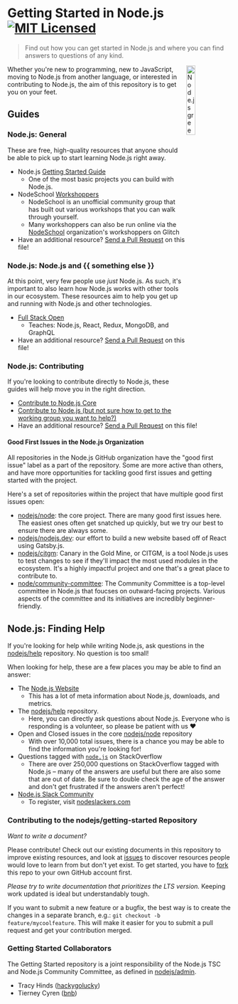 # Getting Started in Node.js [![MIT Licensed](https://img.shields.io/badge/license-MIT-blue.svg)](LICENSE)

> Find out how you can get started in Node.js and where you can find answers to questions of any kind.

 <img src="https://nodejs.org/static/images/logo-hexagon.png"
 alt="Node.js green hexagon" title="Node.js green hexagon" align="right" width="20%" height="20%"/>

Whether you're new to programming, new to JavaScript, moving to Node.js from another language, or interested in contributing to Node.js, the aim of this repository is to get you on your feet.

## Guides

### Node.js: General

These are free, high-quality resources that anyone should be able to pick up to start learning Node.js right away.

- Node.js [Getting Started Guide](https://nodejs.org/en/docs/guides/getting-started-guide/)
  - One of the most basic projects you can build with Node.js.
- NodeSchool [Workshoppers](https://nodeschool.io/#workshoppers)
  - NodeSchool is an unofficial community group that has built out various workshops that you can walk through yourself.
  - Many workshoppers can also be run online via the [NodeSchool](https://glitch.com/@nodeschool) organization's workshoppers on Glitch
- Have an additional resource? [Send a Pull Request](https://github.com/nodejs/getting-started/edit/master/README.md) on this file!

### Node.js: Node.js and {{ something else }}

At this point, very few people use _just_ Node.js. As such, it's important to also learn how Node.js works with other tools in our ecosystem. These resources aim to help you get up and running with Node.js and other technologies.

- [Full Stack Open](https://fullstackopen.com)
  - Teaches: Node.js, React, Redux, MongoDB, and GraphQL
- Have an additional resource? [Send a Pull Request](https://github.com/nodejs/getting-started/edit/master/README.md) on this file!

### Node.js: Contributing

If you're looking to contribute directly to Node.js, these guides will help move you in the right direction.

- [Contribute to Node.js Core](http://nodetodo.org/getting-started/)
- [Contribute to Node.js (but not sure how to get to the working group you want to help?)](https://github.com/nodejs/getting-started/blob/master/contribute_to_node.md)
- Have an additional resource? [Send a Pull Request](https://github.com/nodejs/getting-started/edit/master/README.md) on this file!

#### Good First Issues in the Node.js Organization

All repositories in the Node.js GitHub organization have the "good first issue" label as a part of the repository. Some are more active than others, and have more opportunities for tackling good first issues and getting started with the project. 

Here's a set of repositories within the project that have multiple good first issues open:

- [nodejs/node](https://github.com/nodejs/node/labels/good%20first%20issue): the core project. There are many good first issues here. The easiest ones often get snatched up quickly, but we try our best to ensure there are always some.
- [nodejs/nodejs.dev](https://github.com/nodejs/nodejs.dev/labels/good%20first%20issue): our effort to build a new website based off of React using Gatsby.js.
- [nodejs/citgm](https://github.com/nodejs/citgm/labels/good%20first%20issue): Canary in the Gold Mine, or CITGM, is a tool Node.js uses to test changes to see if they'll impact the most used modules in the ecosystem. It's a highly impactful project and one that's a great place to contribute to.
- [node/community-committee](https://github.com/nodejs/community-committee/labels/good%20first%20issue): The Community Committee is a top-level committee in Node.js that foucses on outward-facing projects. Various aspects of the committee and its initiatives are incredibly beginner-friendly.

## Node.js: Finding Help

If you're looking for help while writing Node.js, ask questions in the [nodejs/help](https://github.com/nodejs/help#create-a-new-issue) repository. No question is too small!

When looking for help, these are a few places you may be able to find an answer:

- The [Node.js Website](https://nodejs.org)
  - This has a lot of meta information about Node.js, downloads, and metrics.
- The [nodejs/help](https://github.com/nodejs/help#create-a-new-issue) repository.
  - Here, you can directly ask questions about Node.js. Everyone who is responding is a volunteer, so please be patient with us ❤️
- Open and Closed issues in the core [nodejs/node](https://github.com/nodejs/node/issues) repository
  - With over 10,000 total issues, there is a chance you may be able to find the information you're looking for!
- Questions tagged with [`node.js`](https://github.com/nodejs/node/issues) on StackOverflow
  - There are over 250,000 questions on StackOverflow tagged with Node.js – many of the answers are useful but there are also some that are out of date. Be sure to double check the age of the answer and don't get frustrated if the answers aren't perfect!
- [Node.js Slack Community](http://node-js.slack.com)
  - To register, visit [nodeslackers.com](http://www.nodeslackers.com/)

### Contributing to the nodejs/getting-started Repository

*Want to write a document?*

Please contribute! Check out our existing documents in this repository to improve existing resources, and look at [issues](https://github.com/nodejs/getting-started/issues) to discover resources people would love to learn from but don't yet exist. To get started, you have to [fork](https://github.com/nodejs/getting-started/fork) this repo to your own GitHub account first.

*Please try to write documentation that prioritizes the LTS version.* Keeping work updated is ideal but understandably tough.

If you want to submit a new feature or a bugfix, the best way is to create the changes in a separate branch, e.g.: `git checkout -b feature/mycoolfeature`. This will make it easier for you to submit a pull request and get your contribution merged.

### Getting Started Collaborators

The Getting Started repository is a joint responsibility of the Node.js TSC and Node.js Community Committee, as defined in [nodejs/admin](https://github.com/nodejs/admin#administration-for-tsc--community-committee-collaborative-efforts).

- Tracy Hinds ([hackygolucky](https://github.com/hackygolucky))
- Tierney Cyren ([bnb](https://github.com/bnb))
